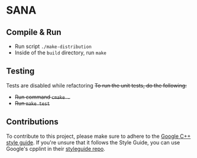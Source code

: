 # SANA

## Compile & Run

- Run script `./make-distribution` 
- Inside of the `build` directory, run `make`

## Testing
Tests are disabled while refactoring
~~To run the unit tests, do the following:~~ 

- ~~Run command `cmake .`~~
- ~~Run `make test`~~


## Contributions
To contribute to this project, please make sure to adhere to the
[Google C++ style guide](https://google.github.io/styleguide/cppguide.html). If you're unsure that it follows the
Style Guide, you can use Google's cpplint in their [styleguide repo](https://github.com/google/styleguide).
